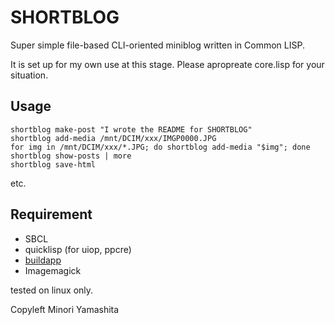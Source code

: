 SHORTBLOG
=========

Super simple file-based CLI-oriented miniblog written in Common LISP.

It is set up for my own use at this stage. Please apropreate core.lisp for your situation.

Usage
-----

```
shortblog make-post "I wrote the README for SHORTBLOG"
shortblog add-media /mnt/DCIM/xxx/IMGP0000.JPG
for img in /mnt/DCIM/xxx/*.JPG; do shortblog add-media "$img"; done
shortblog show-posts | more
shortblog save-html
```

etc.


Requirement
-----------

+ SBCL
+ quicklisp (for uiop, ppcre)
+ [buildapp](https://www.xach.com/lisp/buildapp)
+ Imagemagick

tested on linux only.

Copyleft Minori Yamashita